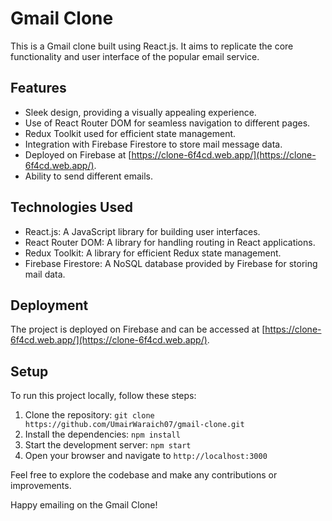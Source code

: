 # Gmail Clone

This is a Gmail clone built using React.js. It aims to replicate the core functionality and user interface of the popular email service.

## Features

- Sleek design, providing a visually appealing experience.
- Use of React Router DOM for seamless navigation to different pages.
- Redux Toolkit used for efficient state management.
- Integration with Firebase Firestore to store mail message data.
- Deployed on Firebase at [https://clone-6f4cd.web.app/](https://clone-6f4cd.web.app/).
- Ability to send different emails.

## Technologies Used

- React.js: A JavaScript library for building user interfaces.
- React Router DOM: A library for handling routing in React applications.
- Redux Toolkit: A library for efficient Redux state management.
- Firebase Firestore: A NoSQL database provided by Firebase for storing mail data.

## Deployment

The project is deployed on Firebase and can be accessed at [https://clone-6f4cd.web.app/](https://clone-6f4cd.web.app/).

## Setup

To run this project locally, follow these steps:

1. Clone the repository: `git clone https://github.com/UmairWaraich07/gmail-clone.git`
2. Install the dependencies: `npm install`
3. Start the development server: `npm start`
4. Open your browser and navigate to `http://localhost:3000`

Feel free to explore the codebase and make any contributions or improvements.

Happy emailing on the Gmail Clone!

